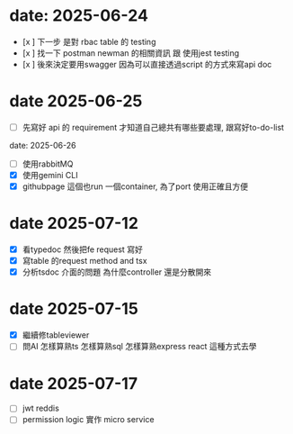 # date: 2025-06-24

- [x ] 下一步 是對 rbac table 的 testing
- [x ] 找一下 postman newman 的相關資訊 跟 使用jest testing
- [x ] 後來決定要用swagger 因為可以直接透過script 的方式來寫api doc

# date 2025-06-25

- [ ] 先寫好 api 的 requirement 才知道自己總共有哪些要處理, 跟寫好to-do-list

date: 2025-06-26

- [ ] 使用rabbitMQ
- [x] 使用gemini CLI
- [x] githubpage 這個也run 一個container, 為了port 使用正確且方便

# date 2025-07-12
- [x] 看typedoc 然後把fe request 寫好
- [x] 寫table 的request method and tsx
- [x] 分析tsdoc 介面的問題 為什麼controller 還是分散開來

# date 2025-07-15
- [x] 繼續修tableviewer
- [ ] 問AI 怎樣算熟ts 怎樣算熟sql 怎樣算熟express react 這種方式去學

# date 2025-07-17
- [ ] jwt reddis
- [ ] permission logic 實作
micro service
